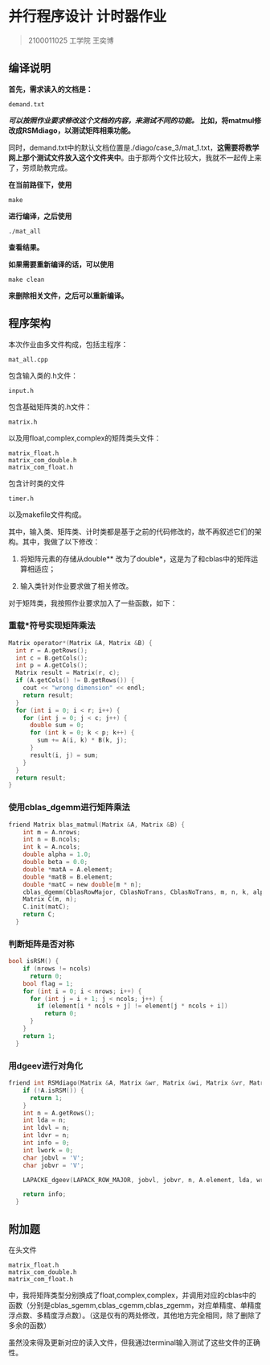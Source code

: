 # 并行程序设计 计时器作业 
>2100011025 工学院 王奕博

## 编译说明

**首先，需求读入的文档是：**
```
demand.txt
```
***可以按照作业要求修改这个文档的内容，来测试不同的功能。*** **比如，将matmul修改成RSMdiago，以测试矩阵相乘功能。**

同时，demand.txt中的默认文档位置是./diago/case_3/mat_1.txt，**这需要将教学网上那个测试文件放入这个文件夹中**。由于那两个文件比较大，我就不一起传上来了，劳烦助教完成。

**在当前路径下，使用**
```
make
```
**进行编译，之后使用**
```
./mat_all
```
**查看结果。**

**如果需要重新编译的话，可以使用**
```
make clean
```
**来删除相关文件，之后可以重新编译。**

## 程序架构

本次作业由多文件构成，包括主程序：
```
mat_all.cpp
```
包含输入类的.h文件：
```
input.h
```
包含基础矩阵类的.h文件：
```
matrix.h
```

以及用float,complex<float>,complex<double>的矩阵类头文件：
```
matrix_float.h
matrix_com_double.h
matrix_com_float.h
```

包含计时类的文件
```
timer.h
```
以及makefile文件构成。

其中，输入类、矩阵类、计时类都是基于之前的代码修改的，故不再叙述它们的架构。其中，我做了以下修改：

1. 将矩阵元素的存储从double** 改为了double*，这是为了和cblas中的矩阵运算相适应；

2. 输入类针对作业要求做了相关修改。

对于矩阵类，我按照作业要求加入了一些函数，如下：

### 重载*符号实现矩阵乘法

```c
Matrix operator*(Matrix &A, Matrix &B) {
  int r = A.getRows();
  int c = B.getCols();
  int p = A.getCols();
  Matrix result = Matrix(r, c);
  if (A.getCols() != B.getRows()) {
    cout << "wrong dimension" << endl;
    return result;
  }
  for (int i = 0; i < r; i++) {
    for (int j = 0; j < c; j++) {
      double sum = 0;
      for (int k = 0; k < p; k++) {
        sum += A(i, k) * B(k, j);
      }
      result(i, j) = sum;
    }
  }
  return result;
}
```

### 使用cblas_dgemm进行矩阵乘法

```c
friend Matrix blas_matmul(Matrix &A, Matrix &B) {
    int m = A.nrows;
    int n = B.ncols;
    int k = A.ncols;
    double alpha = 1.0;
    double beta = 0.0;
    double *matA = A.element;
    double *matB = B.element;
    double *matC = new double[m * n];
    cblas_dgemm(CblasRowMajor, CblasNoTrans, CblasNoTrans, m, n, k, alpha, matA, k, matB, n, beta, matC, n);
    Matrix C(m, n);
    C.init(matC);
    return C;
  }
```

### 判断矩阵是否对称

```c
bool isRSM() {
    if (nrows != ncols)
      return 0;
    bool flag = 1;
    for (int i = 0; i < nrows; i++) {
      for (int j = i + 1; j < ncols; j++) {
        if (element[i * ncols + j] != element[j * ncols + i])
          return 0;
      }
    }
    return 1;
  }
```

### 用dgeev进行对角化

```c
friend int RSMdiago(Matrix &A, Matrix &wr, Matrix &wi, Matrix &vr, Matrix &vl) {
    if (!A.isRSM()) {
      return 1;
    }
    int n = A.getRows();
    int lda = n;
    int ldvl = n;
    int ldvr = n;
    int info = 0;
    int lwork = 0;
    char jobvl = 'V';
    char jobvr = 'V';

    LAPACKE_dgeev(LAPACK_ROW_MAJOR, jobvl, jobvr, n, A.element, lda, wr.element, wi.element, vl.element, ldvl, vr.element, ldvr);

    return info;
  }
```

## 附加题
在头文件
```
matrix_float.h
matrix_com_double.h
matrix_com_float.h
```
中，我将矩阵类型分别换成了float,complex<float>,complex<double>，并调用对应的cblas中的函数（分别是cblas_sgemm,cblas_cgemm,cblas_zgemm，对应单精度、单精度浮点数、多精度浮点数）。（这是仅有的两处修改，其他地方完全相同，除了删除了多余的函数）

虽然没来得及更新对应的读入文件，但我通过terminal输入测试了这些文件的正确性。